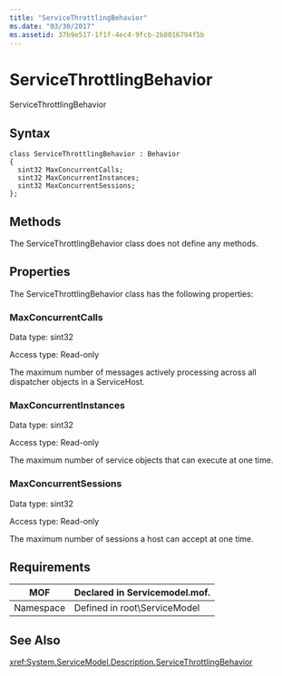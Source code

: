 ```yaml
---
title: "ServiceThrottlingBehavior"
ms.date: "03/30/2017"
ms.assetid: 37b9e517-1f1f-4ec4-9fcb-2b8016794f5b
---
```

# ServiceThrottlingBehavior
ServiceThrottlingBehavior  
  
## Syntax  
  
```  
class ServiceThrottlingBehavior : Behavior  
{  
  sint32 MaxConcurrentCalls;  
  sint32 MaxConcurrentInstances;  
  sint32 MaxConcurrentSessions;  
};  
```  
  
## Methods  
 The ServiceThrottlingBehavior class does not define any methods.  
  
## Properties  
 The ServiceThrottlingBehavior class has the following properties:  
  
### MaxConcurrentCalls  
 Data type: sint32  
  
 Access type: Read-only  
  
 The maximum number of messages actively processing across all dispatcher objects in a ServiceHost.  
  
### MaxConcurrentInstances  
 Data type: sint32  
  
 Access type: Read-only  
  
 The maximum number of service objects that can execute at one time.  
  
### MaxConcurrentSessions  
 Data type: sint32  
  
 Access type: Read-only  
  
 The maximum number of sessions a host can accept at one time.  
  
## Requirements  
  
|MOF|Declared in Servicemodel.mof.|  
|---------|-----------------------------------|  
|Namespace|Defined in root\ServiceModel|  
  
## See Also  
 <xref:System.ServiceModel.Description.ServiceThrottlingBehavior>
